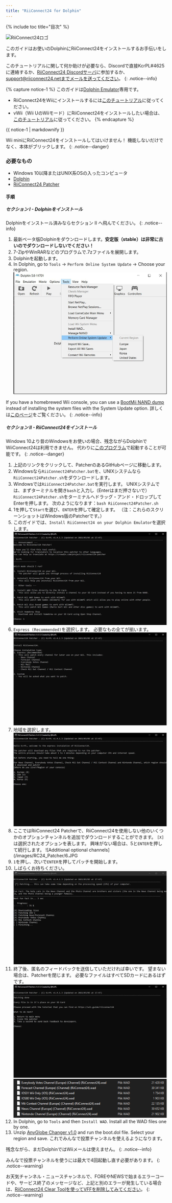 ```yaml
---
title: "RiiConnect24 for Dolphin"
---
```


{% include toc title="目次" %}

![RiiConnect24ロゴ](/images/WiiRC24Logo.jpg)

このガイドはお使いのDolphinにRiiConnect24をインストールするお手伝いをします。

このチュートリアルに関して何か助けが必要なら、Discordで直接KcrPL#4625に連絡するか、[RiiConnect24 Discordサーバ](https://discord.gg/rc24)に参加するか、[support@riiconnect24.netまでメールを送ってください](mailto:support@riiconnect24.net)。
{: .notice--info}

{% capture notice-1 %}
このガイドは[Dolphin Emulator](https://dolphin-emu.org)専用です。

- RiiConnect24をWiiにインストールするには[このチュートリアル](riiconnect24-wii)に従ってください。
- vWii（Wii UのWiiモード）にRiiConnect24をインストールしたい場合は、[このチュートリアル](riiconnect24-vwii)に従ってください。
{% endcapture %}

<div class="notice--warning">{{ notice-1 | markdownify }}</div>

Wii miniにRiiConnect24をインストールしてはいけません！ 機能しないだけでなく、本体がブリックします。
{: .notice--danger}

### 必要なもの

* Windows 10以降またはUNIX系OSの入ったコンピュータ
* [Dolphin](https://dolphin-emu.org/download/)
* [RiiConnect24 Patcher](https://github.com/RiiConnect24/RiiConnect24-Patcher/releases)

#### 手順

##### セクション I - Dolphinをインストール

Dolphinをインストール済みならセクション II へ飛んでください。
{: .notice--info}

1. 最新ベータ版Dolphinをダウンロードします。**安定版（stable）は非常に古いのでダウンロードしないでください！**
2. 7-ZipやWinRARなどのプログラムで.7zファイルを展開します。
3. Dolphinを起動します。
4. In Dolphin, go to `Tools` -> `Perform Online System Update` -> Choose your region. ![Perform Online System Update](/images/Dolphin_RC24/1.jpg)

If you have a homebrewed Wii console, you can use a [BootMii NAND dump](bootmii) instead of installing the system files with the System Update option. 詳しくは[このページ](https://wiki.dolphin-emu.org/index.php?title=NAND_Usage_Guide)をご覧ください。
{: .notice--info}

##### セクション II - RiiConnect24をインストール

Windows 10より昔のWindowsをお使いの場合、残念ながらDolphinでWiiConnect24は利用できません。 代わりに[このプログラム](https://github.com/RiiConnect24/.VFF-File-Downloader-for-Dolphin)で起動することが可能です。
{: .notice--danger}

1. 上記のリンクをクリックして、PatcherのあるGitHubページに移動します。
2. Windowsなら`RiiConnect24Patcher.bat`を、UNIXシステムなら`RiiConnect24Patcher.sh`をダウンロードします。
3. Windowsでは`RiiConnect24Patcher.bat`を実行します。 UNIXシステムでは、まずターミナルを開き`bash`と入力し（Enterはまだ押さないで）`RiiConnect24Patcher.sh`をターミナルへドラッグ・アンド・ドロップしてEnterを押します。 次のようになります：`bash RiiConnect24Patcher.sh`
4. 1を押して`Start`を選び、`ENTER`を押して確定します。 （注：これらのスクリーンショットはWindows版のPatcherです。）
5. このガイドでは、`Install RiiConnect24 on your Dolphin Emulator`を選択します。 ![RiiConnect24をインストール](/images/RC24_Patcher/3.JPG)
6. `Express (Recommended)`を選択します。 必要なもの全てが揃います。 ![Express設定](/images/RC24_Patcher/4.JPG)
7. 地域を選択します。 ![地域を選択](/images/RC24_Patcher/5.JPG)
8. ここではRiiConnect24 Patcherで、RiiConnect24を使用しない他のいくつかのオプションチャンネルを追加でダウンロードすることができます。 `[X]`は選択されたオプションを表します。 興味がない場合は、5と`ENTER`を押して続行します。 !\[Additional optional channels\](/images/RC24_Patcher/6.JPG
9. `1`を押し、次いで`ENTER`を押してパッチを開始します。
10. しばらくお待ちください。 ![パッチ適用中！](/images/RC24_Patcher/9.JPG)
11. 終了後、匿名のフィードバックを送信していただければ幸いです。  望まない場合は、Patcherを閉じます。 必要なファイルはすべてSDカードにあるはずです。 ![完了です！](/images/RC24_Patcher/10.JPG) ![ファイルはコピーされました](/images/RC24_Patcher/11.PNG)
12. In Dolphin, go to `Tools` and then `Install WAD`. Install all the WAD files one by one.
13. Unzip [AnyGlobe Changer v1.0](https://github.com/fishguy6564/AnyGlobe-Changer/releases/download/1.0/AnyGlobe.Changer.zip) and run the boot.dol file. Select your region and save. これでみんなで投票チャンネルを使えるようになります。

残念ながら、まだDolphinではWiiメールは使えません。
{: .notice--info}

みんなで投票チャンネルを使うには最大で4回起動し直す必要があります。
{: .notice--warning}

お天気チャンネル・ニュースチャンネルで、FOREやNEWSで始まるエラーコードや、サービス終了のメッセージなど、上記と別のエラーが発生している場合は、[RiiConnect24 Clear Toolを使ってVFFを削除してみてください](deleting-vffs)。
{: .notice--warning}